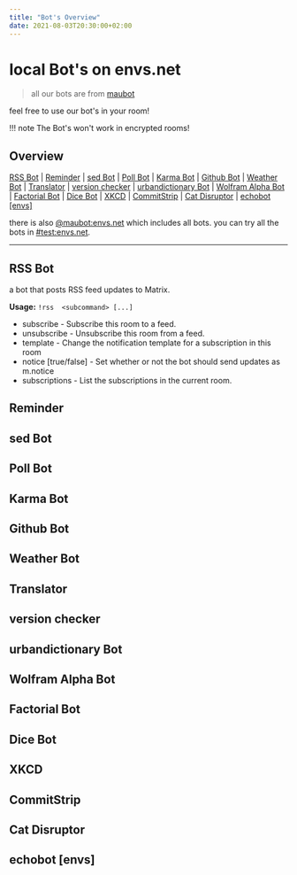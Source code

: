 ```yaml
---
title: "Bot's Overview"
date: 2021-08-03T20:30:00+02:00
---
```


# local Bot's on envs.net

> all our bots are from [maubot](https://github.com/maubot/maubot)

feel free to use our bot's in your room!

!!! note
	The Bot's won't work in encrypted rooms!

## Overview

[RSS Bot](#rss_bot) | [Reminder](#reminder) | [sed Bot](#sed_bot) | [Poll Bot](#poll_bot) | [Karma Bot](#karma_bot) | [Github Bot](#github_bot) | [Weather Bot](#weather_bot) | [Translator](#translator) | [version checker](#version_checker) | 
[urbandictionary Bot](#urbandictionary_bot) | [Wolfram Alpha Bot](#wolfram_alpha_bot) | [Factorial Bot](#factorial_bot) | [Dice Bot](#dice_bot) | [XKCD](#xkcd) | [CommitStrip](#commitstrip) | [Cat Disruptor](#cat_disruptor) | [echobot [envs]](#echobot_envs)

there is also [@maubot:envs.net](https://matrix.to/#/@maubot:envs.net) which includes all bots.
you can try all the bots in [#test:envs.net](https://matrix.to/#/#test:envs.net).

***

## RSS Bot

a bot that posts RSS feed updates to Matrix.

**Usage:** `!rss  <subcommand> [...]`

- subscribe <feed URL> - Subscribe this room to a feed.
- unsubscribe <feed ID> - Unsubscribe this room from a feed.
- template <feed ID> <new template> - Change the notification template for a subscription in this room
- notice <feed ID> [true/false] - Set whether or not the bot should send updates as m.notice
- subscriptions  - List the subscriptions in the current room.

## Reminder

## sed Bot

## Poll Bot

## Karma Bot

## Github Bot

## Weather Bot

## Translator

## version checker

## urbandictionary Bot

## Wolfram Alpha Bot

## Factorial Bot

## Dice Bot

## XKCD

## CommitStrip

## Cat Disruptor

## echobot [envs]

